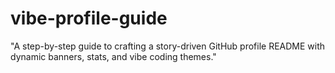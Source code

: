 # vibe-profile-guide
"A step-by-step guide to crafting a story-driven GitHub profile README with dynamic banners, stats, and vibe coding themes."
